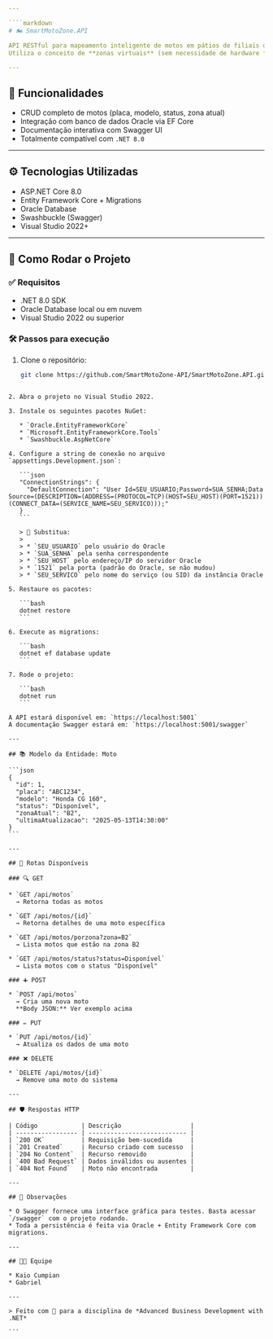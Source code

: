 ```yaml
---

````markdown
# 🏍️ SmartMotoZone.API

API RESTful para mapeamento inteligente de motos em pátios de filiais da Mottu.  
Utiliza o conceito de **zonas virtuais** (sem necessidade de hardware físico) para localizar motos de forma eficiente e organizada.

---
```


## 🚀 Funcionalidades

- CRUD completo de motos (placa, modelo, status, zona atual)
- Integração com banco de dados Oracle via EF Core
- Documentação interativa com Swagger UI
- Totalmente compatível com `.NET 8.0`

---

## ⚙️ Tecnologias Utilizadas

- ASP.NET Core 8.0
- Entity Framework Core + Migrations
- Oracle Database
- Swashbuckle (Swagger)
- Visual Studio 2022+

---

## 🧩 Como Rodar o Projeto

### ✅ Requisitos

- .NET 8.0 SDK
- Oracle Database local ou em nuvem
- Visual Studio 2022 ou superior

### 🛠️ Passos para execução

1. Clone o repositório:

   ```bash
   git clone https://github.com/SmartMotoZone-API/SmartMotoZone.API.git
````

2. Abra o projeto no Visual Studio 2022.

3. Instale os seguintes pacotes NuGet:

   * `Oracle.EntityFrameworkCore`
   * `Microsoft.EntityFrameworkCore.Tools`
   * `Swashbuckle.AspNetCore`

4. Configure a string de conexão no arquivo `appsettings.Development.json`:

   ```json
   "ConnectionStrings": {
     "DefaultConnection": "User Id=SEU_USUARIO;Password=SUA_SENHA;Data Source=(DESCRIPTION=(ADDRESS=(PROTOCOL=TCP)(HOST=SEU_HOST)(PORT=1521))(CONNECT_DATA=(SERVICE_NAME=SEU_SERVICO)));"
   }
   ```

   > 📝 Substitua:
   >
   > * `SEU_USUARIO` pelo usuário do Oracle
   > * `SUA_SENHA` pela senha correspondente
   > * `SEU_HOST` pelo endereço/IP do servidor Oracle
   > * `1521` pela porta (padrão do Oracle, se não mudou)
   > * `SEU_SERVICO` pelo nome do serviço (ou SID) da instância Oracle

5. Restaure os pacotes:

   ```bash
   dotnet restore
   ```

6. Execute as migrations:

   ```bash
   dotnet ef database update
   ```

7. Rode o projeto:

   ```bash
   dotnet run
   ```

A API estará disponível em: `https://localhost:5001`
A documentação Swagger estará em: `https://localhost:5001/swagger`

---

## 📚 Modelo da Entidade: Moto

```json
{
  "id": 1,
  "placa": "ABC1234",
  "modelo": "Honda CG 160",
  "status": "Disponível",
  "zonaAtual": "B2",
  "ultimaAtualizacao": "2025-05-13T14:30:00"
}
```

---

## 📡 Rotas Disponíveis

### 🔍 GET

* `GET /api/motos`
  → Retorna todas as motos

* `GET /api/motos/{id}`
  → Retorna detalhes de uma moto específica

* `GET /api/motos/porzona?zona=B2`
  → Lista motos que estão na zona B2

* `GET /api/motos/status?status=Disponível`
  → Lista motos com o status "Disponível"

### ➕ POST

* `POST /api/motos`
  → Cria uma nova moto
  **Body JSON:** Ver exemplo acima

### ✏️ PUT

* `PUT /api/motos/{id}`
  → Atualiza os dados de uma moto

### ❌ DELETE

* `DELETE /api/motos/{id}`
  → Remove uma moto do sistema

---

## 🛡️ Respostas HTTP

| Código            | Descrição                   |
| ----------------- | --------------------------- |
| `200 OK`          | Requisição bem-sucedida     |
| `201 Created`     | Recurso criado com sucesso  |
| `204 No Content`  | Recurso removido            |
| `400 Bad Request` | Dados inválidos ou ausentes |
| `404 Not Found`   | Moto não encontrada         |

---

## 📘 Observações

* O Swagger fornece uma interface gráfica para testes. Basta acessar `/swagger` com o projeto rodando.
* Toda a persistência é feita via Oracle + Entity Framework Core com migrations.

---

## 👨‍💻 Equipe

* Kaio Cumpian
* Gabriel

---

> Feito com 💙 para a disciplina de *Advanced Business Development with .NET*

```


